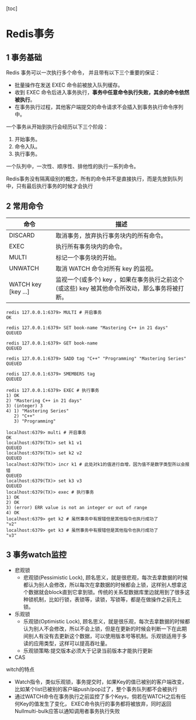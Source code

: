 [toc]

# Redis事务

## 1 事务基础

Redis 事务可以一次执行多个命令， 并且带有以下三个重要的保证：

- 批量操作在发送 EXEC 命令前被放入队列缓存。
- 收到 EXEC 命令后进入事务执行，**事务中任意命令执行失败，其余的命令依然被执行**。
- 在事务执行过程，其他客户端提交的命令请求不会插入到事务执行命令序列中。

一个事务从开始到执行会经历以下三个阶段：

1. 开始事务。
2. 命令入队。
3. 执行事务。

一个队列中，一次性、顺序性、排他性的执行一系列命令。 

Redis事务没有隔离级别的概念，所有的命令并不是直接执行，而是先放到队列中，只有最后执行事务的时候才会执行

## 2 常用命令

| 命令                | 描述                                                         |
| ------------------- | ------------------------------------------------------------ |
| DISCARD             | 取消事务，放弃执行事务块内的所有命令。                       |
| EXEC                | 执行所有事务块内的命令。                                     |
| MULTI               | 标记一个事务块的开始。                                       |
| UNWATCH             | 取消 WATCH 命令对所有 key 的监视。                           |
| WATCH key [key ...] | 监视一个(或多个) key ，如果在事务执行之前这个(或这些) key 被其他命令所改动，那么事务将被打断。 |

```shell
redis 127.0.0.1:6379> MULTI # 开启事务
OK

redis 127.0.0.1:6379> SET book-name "Mastering C++ in 21 days"
QUEUED

redis 127.0.0.1:6379> GET book-name
QUEUED

redis 127.0.0.1:6379> SADD tag "C++" "Programming" "Mastering Series"
QUEUED

redis 127.0.0.1:6379> SMEMBERS tag
QUEUED

redis 127.0.0.1:6379> EXEC # 执行事务
1) OK
2) "Mastering C++ in 21 days"
3) (integer) 3
4) 1) "Mastering Series"
   2) "C++"
   3) "Programming"
```

```shell
localhost:6379> multi # 开启事务
OK
localhost:6379(TX)> set k1 v1
QUEUED
localhost:6379(TX)> set k2 v2
QUEUED
localhost:6379(TX)> incr k1 # 此处对k1的值进行自增，因为值不是数字类型所以会报错
QUEUED
localhost:6379(TX)> set k3 v3
QUEUED
localhost:6379(TX)> exec # 执行事务
1) OK
2) OK
3) (error) ERR value is not an integer or out of range
4) OK
localhost:6379> get k2 # 虽然事务中有报错但是其他指令也执行成功了
"v2"
localhost:6379> get k3 # 虽然事务中有报错但是其他指令也执行成功了
"v3"
```

## 3 事务watch监控

- 悲观锁
    - 悲观锁(Pessimistic Lock), 顾名思义，就是很悲观，每次去拿数据的时候都认为别人会修改，所以每次在拿数据的时候都会上锁，这样别人想拿这个数据就会block直到它拿到锁。传统的关系型数据库里边就用到了很多这种锁机制，比如行锁，表锁等，读锁，写锁等，都是在做操作之前先上锁。
- 乐观锁
    - 乐观锁(Optimistic Lock), 顾名思义，就是很乐观，每次去拿数据的时候都认为别人不会修改，所以不会上锁，但是在更新的时候会判断一下在此期间别人有没有去更新这个数据，可以使用版本号等机制。乐观锁适用于多读的应用类型，这样可以提高吞吐量。
    - 乐观锁策略:提交版本必须大于记录当前版本才能执行更新
- CAS

 witch的特点

- Watch指令，类似乐观锁，事务提交时，如果Key的值已被别的客户端改变， 比如某个list已被别的客户端push/pop过了，整个事务队列都不会被执行
- 通过WATCH命令在事务执行之前监控了多个Keys，倘若在WATCH之后有任何Key的值发生了变化， EXEC命令执行的事务都将被放弃，同时返回Nullmulti-bulk应答以通知调用者事务执行失败

```

```

